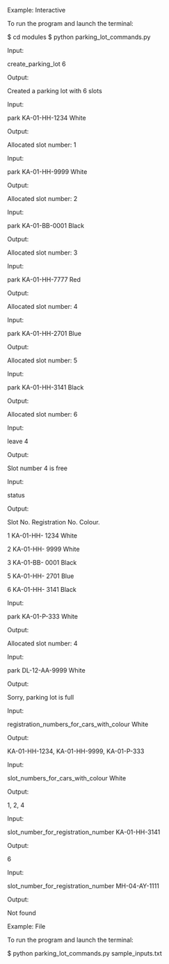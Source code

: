 

Example:​ ​Interactive

To run the program and launch the terminal:

$ cd modules
$ python parking_lot_commands.py


Input:

create_parking_lot 6

Output:

Created a parking lot with 6 slots

Input:

park KA-01-HH-1234 White

Output:

Allocated slot number: 1

Input:

park KA-01-HH-9999 White

Output:

Allocated slot number: 2

Input:

park KA-01-BB-0001 Black

Output:

Allocated slot number: 3

Input:

park KA-01-HH-7777 Red

Output:

Allocated slot number: 4

Input:

park KA-01-HH-2701 Blue

Output:

Allocated slot number: 5

Input:

park KA-01-HH-3141 Black

Output:

Allocated slot number: 6

Input:

leave 4

Output:

Slot number 4 is free

Input:

status

Output:

Slot No. Registration No. Colour.

1 KA-01-HH- 1234 White

2 KA-01-HH- 9999 White

3 KA-01-BB- 0001 Black

5 KA-01-HH- 2701 Blue

6 KA-01-HH- 3141 Black

Input:

park KA-01-P-333 White

Output:

Allocated slot number: 4

Input:

park DL-12-AA-9999 White

Output:

Sorry, parking lot is full

Input:

registration_numbers_for_cars_with_colour White

Output:

KA-01-HH-1234, KA-01-HH-9999, KA-01-P-333

Input:

slot_numbers_for_cars_with_colour White

Output:

1, 2, 4

Input:

slot_number_for_registration_number KA-01-HH-3141

Output:


6

Input:

slot_number_for_registration_number MH-04-AY-1111

Output:

Not found



Example:​ File

To run the program and launch the terminal:

$ python parking_lot_commands.py sample_inputs.txt


